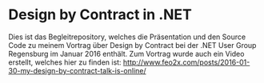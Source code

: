 # Design by Contract in .NET

Dies ist das Begleitrepository, welches die Präsentation und den Source Code zu meinem Vortrag über Design by Contract bei der .NET User Group Regensburg im Januar 2016 enthält. Zum Vortrag wurde auch ein Video erstellt, welches hier zu finden ist:
http://www.feo2x.com/posts/2016-01-30-my-design-by-contract-talk-is-online/
